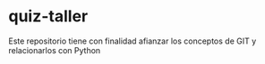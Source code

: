 # quiz-taller
Este repositorio tiene con finalidad afianzar los conceptos de GIT y relacionarlos con Python
